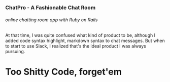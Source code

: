 ### ChatPro - A Fashionable Chat Room
###### online chatting room app with Ruby on Rails

At that time, I was quite confused what kind of product to be, although I added code syntax highlight, markdown syntax to chat messages. But when to start to use Slack, I realized that's the ideal product I was always pursuing.

# Too Shitty Code, forget'em
